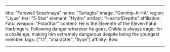---

title: "Farewell Snezhnaya"
name: "Tartaglia"
image: "GenImp-A-HA"
region: "Liyue"
tier: "5-Star"
element: "Hydro"
artifact: "HeartofDepths"
affiliation: Fatui
weapon: "PolarStar"
content: He is the Eleventh of the Eleven Fatui Harbingers. Following danger wherever he goes, Childe is always eager for a challenge, making him extremely dangerous despite being the youngest member.
tags: ["1.1", "character", "liyue"]
affinity: Bow

---
